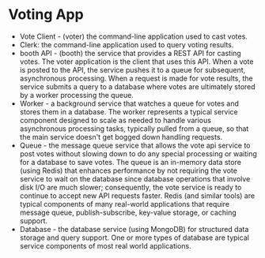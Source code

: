 # Voting App

- Vote Client - (voter) the command-line application used to cast votes.
- Clerk: the command-line application used to query voting results.
- booth API - (booth) the service that provides a REST API for casting votes. The voter application is the client that uses this API. When a vote is posted to the API, the service pushes it to a queue for subsequent, asynchronous processing. When a request is made for vote results, the service submits a query to a database where votes are ultimately stored by a worker processing the queue.
- Worker - a background service that watches a queue for votes and stores them in a database. The worker represents a typical service component designed to scale as needed to handle various asynchronous processing tasks, typically pulled from a queue, so that the main service doesn't get bogged down handling requests.
- Queue - the message queue service that allows the vote api service to post votes without slowing down to do any special processing or waiting for a database to save votes. The queue is an in-memory data store (using Redis) that enhances performance by not requiring the vote service to wait on the database since database operations that involve disk I/O are much slower; consequently, the vote service is ready to continue to accept new API requests faster. Redis (and similar tools) are typical components of many real-world applications that require message queue, publish-subscribe, key-value storage, or caching support.
- Database - the database service (using MongoDB) for structured data storage and query support. One or more types of database are typical service components of most real world applications.
